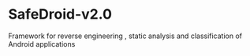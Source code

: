 # SafeDroid-v2.0
Framework for reverse engineering , static analysis and classification of Android applications
